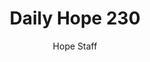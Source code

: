 ---
image: /assets/img/daily-hope-default-artwork.png
title: Daily Hope 230
number: 230
categories:
  - Daily Hope
author: Hope Staff
notes: Daily Hope 230
embed: >-
  <iframe style="border-radius:12px" src="https://open.spotify.com/embed/episode/1smu2pJlBoTNzUDTrzzvfx?utm_source=generator" width="100%" height="352" frameBorder="0" allowfullscreen="" allow="autoplay; clipboard-write; encrypted-media; fullscreen; picture-in-picture" loading="lazy"></iframe>
---